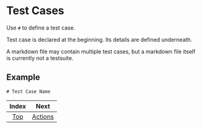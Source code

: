 # Test Cases

Use `#` to define a test case.

Test case is declared at the beginning. Its details are defined underneath.

A markdown file may contain multiple test cases, but a markdown file itself is currently not a testsuite.

## Example

```
# Test Case Name
```

| Index | Next |
| :-: | :-: |
| [Top](README.md) | [Actions](Actions.md) |
